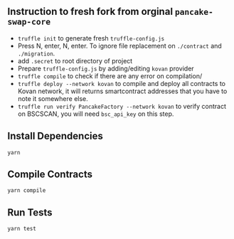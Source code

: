 ## Instruction to fresh fork from orginal `pancake-swap-core`
- `truffle init` to generate fresh `truffle-config.js`
- Press N, enter, N, enter. To ignore file replacement on `./contract` and `./migration`.
- add `.secret` to root directory of project
- Prepare `truffle-config.js` by adding/editing `kovan` provider
- `truffle compile` to check if there are any error on compilation/
- `truffle deploy --network kovan` to compile and deploy all contracts to Kovan network, it will returns smartcontract addresses that you have to note it somewhere else. 
- `truffle run verify PancakeFactory --network kovan` to verify contract on BSCSCAN, you will need `bsc_api_key` on this step.

## Install Dependencies

`yarn`

## Compile Contracts

`yarn compile`

## Run Tests

`yarn test`
